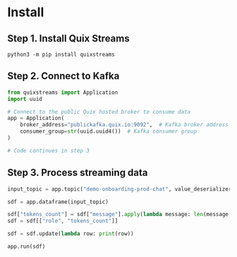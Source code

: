 # Install

## Step 1. Install Quix Streams

```
python3 -m pip install quixstreams
```

## Step 2. Connect to Kafka

``` python
from quixstreams import Application
import uuid

# Connect to the public Quix hosted broker to consume data
app = Application(
    broker_address="publickafka.quix.io:9092",  # Kafka broker address
    consumer_group=str(uuid.uuid4())  # Kafka consumer group
)

# Code continues in step 3
```

## Step 3. Process streaming data

``` python
input_topic = app.topic("demo-onboarding-prod-chat", value_deserializer='json')

sdf = app.dataframe(input_topic)

sdf["tokens_count"] = sdf["message"].apply(lambda message: len(message.split(" ")))
sdf = sdf[["role", "tokens_count"]]

sdf = sdf.update(lambda row: print(row))

app.run(sdf)
```
